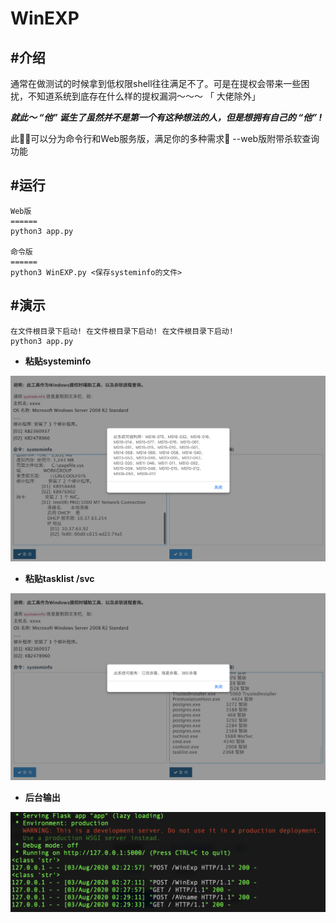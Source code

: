 # WinEXP

## #介绍

通常在做测试的时候拿到低权限shell往往满足不了。可是在提权会带来一些困扰，不知道系统到底存在什么样的提权漏洞～～～  「 大佬除外」

___就此～ “他” 诞生了虽然并不是第一个有这种想法的人，但是想拥有自己的 “他” !___

此🦶📒可以分为命令行和Web服务版，满足你的多种需求🐶  --web版附带杀软查询功能

## #运行

```shell
Web版
======
python3 app.py

命令版
======
python3 WinEXP.py <保存systeminfo的文件>
```

## #演示

```
在文件根目录下启动! 在文件根目录下启动! 在文件根目录下启动!   
python3 app.py
```

- **粘贴systeminfo**

![e1](imgs/e1.png)

- **粘贴tasklist /svc**

![e2](imgs/e2.png)

- **后台输出**

![e3](imgs/e3.png)